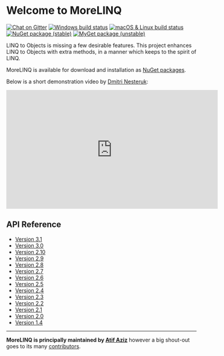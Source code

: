 # Welcome to MoreLINQ

[![Chat on Gitter](https://badges.gitter.im/morelinq/MoreLINQ.svg)](https://gitter.im/morelinq/MoreLINQ)
[![Windows build status](https://img.shields.io/appveyor/ci/raboof/MoreLINQ/master.svg?label=windows)](https://ci.appveyor.com/project/raboof/morelinq)
[![macOS & Linux build status](https://img.shields.io/travis/morelinq/MoreLINQ/master.svg?label=macOS%20%26%20linux)](https://travis-ci.org/morelinq/MoreLINQ)
[![NuGet package (stable)](https://img.shields.io/nuget/v/morelinq.svg)](https://www.nuget.org/packages/morelinq)
[![MyGet package (unstable)](https://img.shields.io/myget/morelinq/v/morelinq.svg?label=myget)](https://www.myget.org/feed/morelinq/package/nuget/morelinq)

LINQ to Objects is missing a few desirable features. This project enhances LINQ to Objects with extra methods, in a manner which keeps to the spirit of LINQ.

MoreLINQ is available for download and installation as [NuGet packages][pkgs].

Below is a short demonstration video by [Dmitri Nesteruk][@nesteruk]:

<iframe width="560" height="315" frameborder="0"
        src="https://www.youtube.com/embed/nNQYSsegaYs"
        allow="autoplay; encrypted-media" allowfullscreen></iframe>

## API Reference

- [Version 3.1](3.1/ref/api/)
- [Version 3.0](3.0/ref/api/)
- [Version 2.10](2.10/ref/api/)
- [Version 2.9](2.9/ref/api/)
- [Version 2.8](2.8/ref/api/)
- [Version 2.7](2.7/ref/api/)
- [Version 2.6](2.6/ref/api/)
- [Version 2.5](2.5/ref/api/)
- [Version 2.4](2.4/ref/api/)
- [Version 2.3](2.3/ref/api/)
- [Version 2.2](2.2/ref/api/)
- [Version 2.1](2.1/ref/api/)
- [Version 2.0](2.0/ref/api/)
- [Version 1.4](1.x/ref/api/)

---

**MoreLINQ is principally maintained by [Atif Aziz][@atifaziz]** however a big shout-out goes to its many [contributors][contributors].


[pkgs]: https://www.nuget.org/packages/morelinq/
[morelinq]: https://github.com/morelinq/MoreLINQ
[contributors]: https://github.com/morelinq/MoreLINQ/graphs/contributors
[@atifaziz]: https://github.com/atifaziz
[@nesteruk]: https://twitter.com/dnesteruk
